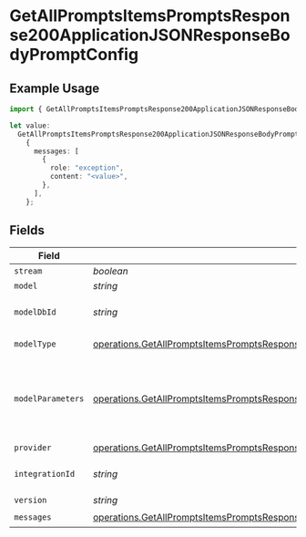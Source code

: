 # GetAllPromptsItemsPromptsResponse200ApplicationJSONResponseBodyPromptConfig

## Example Usage

```typescript
import { GetAllPromptsItemsPromptsResponse200ApplicationJSONResponseBodyPromptConfig } from "@orq-ai/node/models/operations";

let value:
  GetAllPromptsItemsPromptsResponse200ApplicationJSONResponseBodyPromptConfig =
    {
      messages: [
        {
          role: "exception",
          content: "<value>",
        },
      ],
    };
```

## Fields

| Field                                                                                                                                                                                                  | Type                                                                                                                                                                                                   | Required                                                                                                                                                                                               | Description                                                                                                                                                                                            |
| ------------------------------------------------------------------------------------------------------------------------------------------------------------------------------------------------------ | ------------------------------------------------------------------------------------------------------------------------------------------------------------------------------------------------------ | ------------------------------------------------------------------------------------------------------------------------------------------------------------------------------------------------------ | ------------------------------------------------------------------------------------------------------------------------------------------------------------------------------------------------------ |
| `stream`                                                                                                                                                                                               | *boolean*                                                                                                                                                                                              | :heavy_minus_sign:                                                                                                                                                                                     | N/A                                                                                                                                                                                                    |
| `model`                                                                                                                                                                                                | *string*                                                                                                                                                                                               | :heavy_minus_sign:                                                                                                                                                                                     | N/A                                                                                                                                                                                                    |
| `modelDbId`                                                                                                                                                                                            | *string*                                                                                                                                                                                               | :heavy_minus_sign:                                                                                                                                                                                     | The id of the resource                                                                                                                                                                                 |
| `modelType`                                                                                                                                                                                            | [operations.GetAllPromptsItemsPromptsResponse200ApplicationJSONResponseBodyModelType](../../models/operations/getallpromptsitemspromptsresponse200applicationjsonresponsebodymodeltype.md)             | :heavy_minus_sign:                                                                                                                                                                                     | The type of the model                                                                                                                                                                                  |
| `modelParameters`                                                                                                                                                                                      | [operations.GetAllPromptsItemsPromptsResponse200ApplicationJSONResponseBodyModelParameters](../../models/operations/getallpromptsitemspromptsresponse200applicationjsonresponsebodymodelparameters.md) | :heavy_minus_sign:                                                                                                                                                                                     | Model Parameters: Not all parameters apply to every model                                                                                                                                              |
| `provider`                                                                                                                                                                                             | [operations.GetAllPromptsItemsPromptsResponse200ApplicationJSONResponseBodyProvider](../../models/operations/getallpromptsitemspromptsresponse200applicationjsonresponsebodyprovider.md)               | :heavy_minus_sign:                                                                                                                                                                                     | N/A                                                                                                                                                                                                    |
| `integrationId`                                                                                                                                                                                        | *string*                                                                                                                                                                                               | :heavy_minus_sign:                                                                                                                                                                                     | The id of the resource                                                                                                                                                                                 |
| `version`                                                                                                                                                                                              | *string*                                                                                                                                                                                               | :heavy_minus_sign:                                                                                                                                                                                     | N/A                                                                                                                                                                                                    |
| `messages`                                                                                                                                                                                             | [operations.GetAllPromptsItemsPromptsResponse200ApplicationJSONResponseBodyMessages](../../models/operations/getallpromptsitemspromptsresponse200applicationjsonresponsebodymessages.md)[]             | :heavy_check_mark:                                                                                                                                                                                     | N/A                                                                                                                                                                                                    |